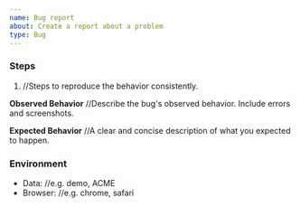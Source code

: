 ```yaml
---
name: Bug report
about: Create a report about a problem
type: Bug
---
```


### Steps
1. //Steps to reproduce the behavior consistently.

**Observed Behavior**
//Describe the bug's observed behavior. Include errors and screenshots.

**Expected Behavior**
//A clear and concise description of what you expected to happen.

### Environment
 - Data: //e.g. demo, ACME
 - Browser: //e.g. chrome, safari